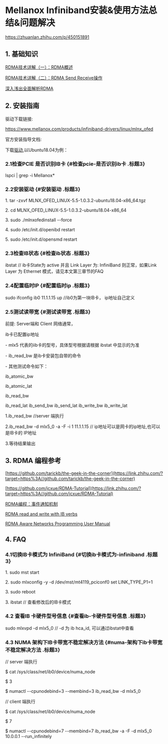 # Mellanox Infiniband安装&使用方法总结&问题解决

https://zhuanlan.zhihu.com/p/450151891

## 1. 基础知识

[RDMA技术详解（一）：RDMA概述](https://zhuanlan.zhihu.com/p/55142557)

[RDMA技术详解（二）：RDMA Send
Receive操作](https://zhuanlan.zhihu.com/p/55142547)

[深入浅出全面解析RDMA](https://link.zhihu.com/?target=https%3A//tjcug.github.io/blog/2018/06/04/%25E6%25B7%25B1%25E5%2585%25A5%25E6%25B5%2585%25E5%2587%25BA%25E5%2585%25A8%25E9%259D%25A2%25E8%25A7%25A3%25E6%259E%2590RDMA/)

## 2. 安装指南

驱动下载链接:

https://www.mellanox.com/products/infiniband-drivers/linux/mlnx_ofed

官方安装指导文档:

下载[驱动](https://link.zhihu.com/?target=http%3A//www.mellanox.com/page/mlnx_ofed_eula%3Fmtag%3Dlinux_sw_drivers%26mrequest%3Ddownloads%26mtype%3Dofed%26mver%3DMLNX_OFED-5.5-1.0.3.2%26mname%3DMLNX_OFED_LINUX-5.5-1.0.3.2-ubuntu18.04-x86_64.tgz),以Ubuntu18.04为例：

### 2.1检查PCIE 是否识别IB卡 {#检查pcie-是否识别ib卡 .标题3}

lspci \| grep -i Mellanox\*

### 2.2安装驱动 {#安装驱动 .标题3}

1\. tar -zxvf MLNX_OFED_LINUX-5.5-1.0.3.2-ubuntu18.04-x86_64.tgz

2\. cd MLNX_OFED_LINUX-5.5-1.0.3.2-ubuntu18.04-x86_64

3\. sudo ./mlnxofedinstall \--force

4\. sudo /etc/init.d/openibd restart

5\. sudo /etc/init.d/opensmd restart

### 2.3检查IB状态 {#检查ib状态 .标题3}

ibstat // ib卡State为 active 并且 Link Layer 为: InfiniBand
则正常，如果Link Layer 为 Ethernet 模式，请见本文第三章节的FAQ

### 2.4配置临时IP {#配置临时ip .标题3}

sudo ifconfig ib0 11.1.1.15 up //ib0为第一块IB卡， ip地址自己定义

### 2.5测试读带宽  {#测试读带宽 .标题3}

前提: Server端和 Client 网络通常，

ib卡已配置ip地址

\- mlx5 代表的iib卡的型号，具体型号根据请根据 ibstat 中显示的为准

\- ib_read_bw 是ib卡安装包自带的命令

\- 其他测试命令如下：

ib_atomic_bw

ib_atomic_lat

ib_read_bw

ib_read_lat ib_send_bw ib_send_lat ib_write_bw ib_write_lat

1.ib_read_bw //server 端执行

2.ib_read_bw -d mlx5_0 -a -F -i 1 11.1.1.15 //
ip地址可以是网卡的ip地址,也可以是IB卡的 IP地址

3.等待结果输出

## 3. RDMA 编程参考

[https://github.com/tarickb/the-geek-in-the-corner](https://link.zhihu.com/?target=https%3A//github.com/tarickb/the-geek-in-the-corner)

[https://github.com/jcxue/RDMA-Tutorial](https://link.zhihu.com/?target=https%3A//github.com/jcxue/RDMA-Tutorial)

[RDMA编程：事件通知机制](https://link.zhihu.com/?target=https%3A//www.jianshu.com/p/4d71f1c8e77c)

[RDMA read and write with IB
verbs](https://link.zhihu.com/?target=https%3A//thegeekinthecorner.wordpress.com/2010/09/28/rdma-read-and-write-with-ib-verbs/)

[RDMA Aware Networks Programming User
Manual](https://link.zhihu.com/?target=https%3A//www.mellanox.com/sites/default/files/related-docs/prod_software/RDMA_Aware_Programming_user_manual.pdf)

## 4. FAQ

### 4.1切换IB卡模式为 InfiniBand {#切换ib卡模式为-infiniband .标题3}

1\. sudo mst start

2\. sudo mlxconfig -y -d /dev/mst/mt4119_pciconf0 set LINK_TYPE_P1=1

3\. sudo reboot

3\. ibstat // 查看修改后的IB卡模式

### 4.2 查看IB 卡硬件型号信息 {#查看ib-卡硬件型号信息 .标题3}

sudo mlxvpd -d mlx5_0 // -d 为 ib hca_id, 可以通过ibstat中查看

### 4.3 NUMA 架构下IB卡带宽不稳定解决方法 {#numa-架构下ib卡带宽不稳定解决方法 .标题3}

// server 端执行

\$ cat /sys/class/net/ib0/device/numa_node

\$ 3

\$ numactl \--cpunodebind=3 \--membind=3 ib_read_bw -d mlx5_0

// client 端执行

\$ cat /sys/class/net/ib0/device/numa_node

\$ 7

\$ numactl \--cpunodebind=7 \--membind=7 ib_read_bw -a -F -d mlx5_0
10.0.0.1 \--run_infinitely
